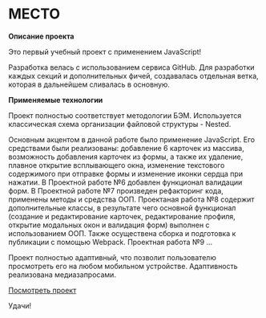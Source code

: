 # МЕСТО

**Описание проекта**

Это первый учебный проект с применением JavaScript!

Разработка велась с использованием сервиса GitHub. Для разработки каждых секций и дополнительных фичей, создавалась отдельная ветка, которая в дальнейшем сливалась в основную.

**Применяемые технологии**

Проект полностью соответствует методологии БЭМ. Используется классическая схема организации файловой структуры - Nested.

Основным акцентом в данной работе было применение JavaScript.
Его средствами были реализованы: добавление 6 карточек из массива, возможность добавления карточек из формы, а также их удаление, плавное открытие всплывающего окна, изменение текстового содержимого при отправке формы и изменение иконки сердца при нажатии.
В Проектной работе №6 добавлен функционал валидации форм.
В Проектной работе №7 произведен рефакторинг кода, применены методы и средства ООП.
Проектаная работа №8 содержит дополнительные классы, в результате чего основной функционал (создание и редактирование карточек, редактирование профиля, открытие модальных окон и валидация форм) выполнен с использованием ООП. Также осуществена сборка и подготовка к публикации с помощью Webpack. 
Проектная работа №9 ...

Проект полностью адаптивный, что позволит пользователю просмотреть его на любом мобильном устройстве. Адаптивность реализована медиазапросами.

[Посмотреть проект](https://ryabykh.github.io/mesto/index.html)

Удачи!
